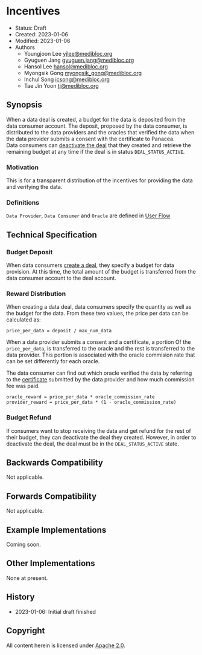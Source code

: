 # Incentives

- Status: Draft
- Created: 2023-01-06
- Modified: 2023-01-06
- Authors
  - Youngjoon Lee <yjlee@medibloc.org>
  - Gyuguen Jang <gyuguen.jang@medibloc.org>
  - Hansol Lee <hansol@medibloc.org>
  - Myongsik Gong <myongsik_gong@medibloc.org>
  - Inchul Song <icsong@medibloc.org>
  - Tae Jin Yoon <tj@medibloc.org>


## Synopsis

When a data deal is created, a budget for the data is deposited from the data consumer account. 
The deposit, proposed by the data consumer, is distributed to the data providers and the oracles that verified the data when the data provider submits a consent with the certificate to Panacea.  
Data consumers can [deactivate the deal](./2-data-deal.md#Deactivate-Data-Deal) that they created and retrieve the remaining budget at any time if the deal is in status `DEAL_STATUS_ACTIVE`.

### Motivation

This is for a transparent distribution of the incentives for providing the data and verifying the data.

### Definitions

`Data Provider`, `Data Consumer` and `Oracle` are defined in [User Flow](./1-user-flow.md)

## Technical Specification

### Budget Deposit

When data consumers [create a deal](./2-data-deal.md#create-data-deal), they specify a budget for data provision.
At this time, the total amount of the budget is transferred from the data consumer account to the deal account.

### Reward Distribution

When creating a data deal, data consumers specify the quantity as well as the budget for the data.
From these two values, the price per data can be calculated as:

```
price_per_data = deposit / max_num_data
```

When a data provider submits a consent and a certificate, a portion Of the `price_per_data`, is transferred to the oracle and the rest is transferred to the data provider. 
This portion is associated with the oracle commision rate that can be set differently for each oracle. 

The data consumer can find out which oracle verified the data by referring to the [certificate](./4-data-validation.md#Response-Body) submitted by the data provider and how much commission fee was paid.

```
oracle_reward = price_per_data * oracle_commission_rate
provider_reward = price_per_data * (1 - oracle_commission_rate)
```

### Budget Refund

If consumers want to stop receiving the data and get refund for the rest of their budget, they can deactivate the deal they created.
However, in order to deactivate the deal, the deal must be in the `DEAL_STATUS_ACTIVE` state.

## Backwards Compatibility

Not applicable.

## Forwards Compatibility

Not applicable.

## Example Implementations

Coming soon.

## Other Implementations

None at present.

## History

- 2023-01-06: Initial draft finished

## Copyright

All content herein is licensed under [Apache 2.0](https://www.apache.org/licenses/LICENSE-2.0).
